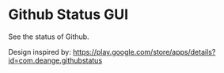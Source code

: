 # Github Status GUI
See the status of Github.

Design inspired by: https://play.google.com/store/apps/details?id=com.deange.githubstatus